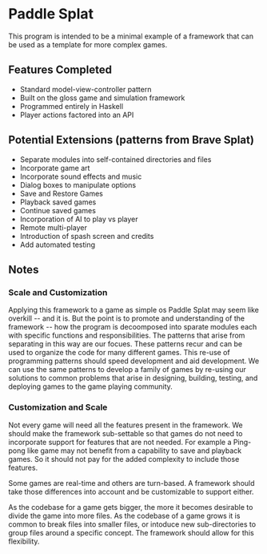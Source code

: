 # Paddle Splat
This program is intended to be a minimal example of a framework
that can be used as a template for more complex games.

## Features Completed
* Standard model-view-controller pattern
* Built on the gloss game and simulation framework
* Programmed entirely in Haskell
* Player actions factored into an API

## Potential Extensions (patterns from Brave Splat)
* Separate modules into self-contained directories and files
* Incorporate game art
* Incorporate sound effects and music 
* Dialog boxes to manipulate options
* Save and Restore Games
* Playback saved games
* Continue saved games 
* Incorporation of AI to play vs player
* Remote multi-player
* Introduction of spash screen and credits
* Add automated testing

## Notes
### Scale and Customization
Applying this framework to a game as simple os Paddle Splat
may seem like overkill -- and it is.  But the point is to
promote and understanding of the framework -- how the program
is decoomposed into sparate modules each with specific functions
and responsibilities.  The patterns that arise from separating
in this way are our focues.  These patterns recur and can be
used to organize the code for many different games.  This
re-use of programming patterns should speed development and
aid development.  We can use the same patterns to develop
a family of games by re-using our solutions to common problems
that arise in designing, building, testing, and deploying games
to the game playing community.

### Customization and Scale
Not every game will need all the features present in the framework.
We should make the framework sub-settable so that games do not need
to incorporate support for features that are not needed.  For example
a Ping-pong like game may not benefit from a capability to save and
playback games.  So it should not pay for the added complexity to
include those features.

Some games are real-time and others are turn-based.  A framework
should take those differences into account and be customizable to
support either.

As the codebase for a game gets bigger, the more it becomes desirable
to divide the game into more files.  As the codebase of a game grows
it is common to break files into smaller files, or intoduce new 
sub-directories to group files around a specific concept.
The framework should allow for this flexibility.
